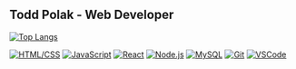 ## Todd Polak - Web Developer

<!--
- 🔭 I’m currently working on ...
- 🌱 I’m currently learning ...
-->

[![Top Langs](https://github-readme-stats.vercel.app/api/top-langs/?username=toddpolakdev&layout=compact)](https://github.com/toddpolakdev)

[![HTML/CSS](https://img.shields.io/badge/-HTML%2FCSS-blue)](https://developer.mozilla.org/en-US/docs/Web/HTML) 
[![JavaScript](https://img.shields.io/badge/-JavaScript-yellow)](https://www.javascript.com/)
[![React](https://img.shields.io/badge/-React-blue)](https://reactjs.org/)
[![Node.js](https://img.shields.io/badge/-Node.js-green)](https://nodejs.org/)
[![MySQL](https://img.shields.io/badge/-MySQL-blue)](https://www.mysql.com/)
[![Git](https://img.shields.io/badge/-Git-black)](https://git-scm.com/)
[![VSCode](https://img.shields.io/badge/-VSCode-blue)](https://code.visualstudio.com/)
